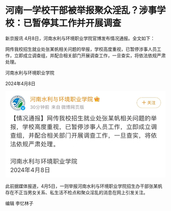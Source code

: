 # 河南一学校干部被举报聚众淫乱？涉事学校：已暂停其工作并开展调查

新京报讯 4月8日，河南水利与环境职业学院官博发布情况通报。全文如下：

网传我校招生就业处张某帆相关问题的举报，学校高度重视，已暂停涉事人员工作，立即成立调查组，并配合相关部门开展调查工作，一旦查实，将依法依规严肃处理。

河南水利与环境职业学院

2024年4月8日

![8d6b42d97fab4259af3949bf972dc553.jpg](https://raw.githubusercontent.com/qqhsx/qqnews_image/main/2024/04/08/河南一学校干部被举报聚众淫乱？涉事学校：已暂停其工作并开展调查/8d6b42d97fab4259af3949bf972dc553.jpg)

此前据媒体报道，4月5日，一则举报河南水利与环境职业学院招生办干部张某帆存在不正当男女关系、私生活不检点和聚众淫乱的消息在网上引发关注。

编辑 李忆林子

